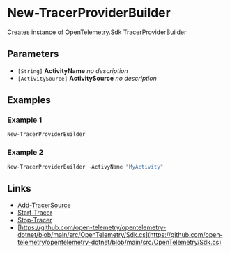 # New-TracerProviderBuilder

Creates instance of OpenTelemetry.Sdk TracerProviderBuilder

## Parameters

- `[String]`  **ActivityName**
 _no description_
- `[ActivitySource]`  **ActivitySource**
 _no description_
## Examples

### Example 1

```powershell
New-TracerProviderBuilder
```
### Example 2

```powershell
New-TracerProviderBuilder -ActivyName "MyActivity"
```
## Links

- [Add-TracerSource](Add-TracerSource.md)
- [Start-Tracer](Start-Tracer.md)
- [Stop-Tracer](Stop-Tracer.md)
- [https://github.com/open-telemetry/opentelemetry-dotnet/blob/main/src/OpenTelemetry/Sdk.cs](https://github.com/open-telemetry/opentelemetry-dotnet/blob/main/src/OpenTelemetry/Sdk.cs)
